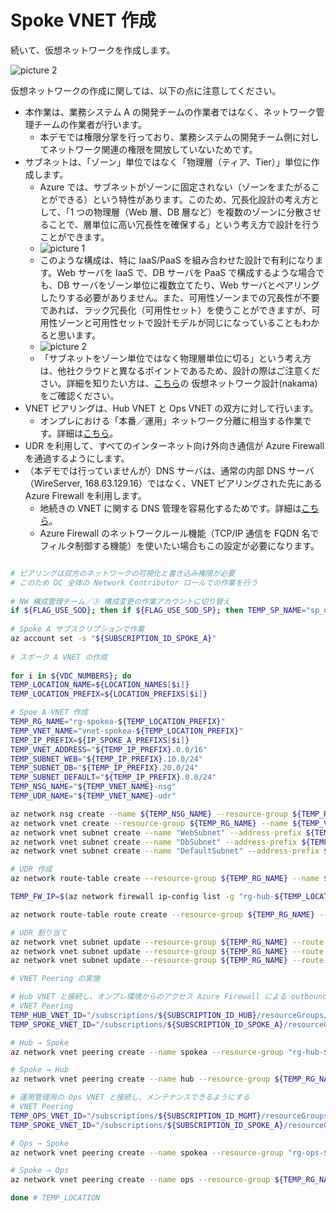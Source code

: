 # Spoke VNET 作成

続いて、仮想ネットワークを作成します。

![picture 2](./images/c59a762c57b7b2409724007b75062726bfef131f08ec6adcbc90ce609b41e95f.png)  

仮想ネットワークの作成に関しては、以下の点に注意してください。

- 本作業は、業務システム A の開発チームの作業者ではなく、ネットワーク管理チームの作業者が行います。
  - 本デモでは権限分掌を行っており、業務システムの開発チーム側に対してネットワーク関連の権限を開放していないためです。
- サブネットは、「ゾーン」単位ではなく「物理層（ティア、Tier）」単位に作成します。
  - Azure では、サブネットがゾーンに固定されない（ゾーンをまたがることができる）という特性があります。このため、冗長化設計の考え方として、「1 つの物理層（Web 層、DB 層など）を複数のゾーンに分散させることで、層単位に高い冗長性を確保する」という考え方で設計を行うことができます。
  - ![picture 1](./images/07957683d95c4a579930ff78e98f4062e22df5689a9f805e2fba8b296265b30b.png)  
  - このような構成は、特に IaaS/PaaS を組み合わせた設計で有利になります。Web サーバを IaaS で、DB サーバを PaaS で構成するような場合でも、DB サーバをゾーン単位に複数立てたり、Web サーバとペアリングしたりする必要がありません。また、可用性ゾーンまでの冗長性が不要であれば、ラック冗長化（可用性セット）を使うことができますが、可用性ゾーンと可用性セットで設計モデルが同じになっていることもわかると思います。
  - ![picture 2](./images/33aaa06663fb870ed0cb5854314f394b91bf358cd2dceae37fab2c54351c7518.png)  
  - 「サブネットをゾーン単位ではなく物理層単位に切る」という考え方は、他社クラウドと異なるポイントであるため、設計の際はご注意ください。詳細を知りたい方は、[こちら](https://github.com/Azure/jp-techdocs)の	仮想ネットワーク設計(nakama)をご確認ください。
- VNET ピアリングは、Hub VNET と Ops VNET の双方に対して行います。
  - オンプレにおける「本番／運用」ネットワーク分離に相当する作業です。詳細は[こちら](/02.%E7%AE%A1%E7%90%86%E3%82%B5%E3%83%96%E3%82%B9%E3%82%AF%E3%83%AA%E3%83%97%E3%82%B7%E3%83%A7%E3%83%B3%E3%81%AE%E4%BD%9C%E6%88%90/02_01_OpsVNET%E4%BD%9C%E6%88%90.md)。
- UDR を利用して、すべてのインターネット向け外向き通信が Azure Firewall を通過するようにします。
- （本デモでは行っていませんが）DNS サーバは、通常の内部 DNS サーバ（WireServer, 168.63.129.16）ではなく、VNET ピアリングされた先にある Azure Firewall を利用します。
  - 地続きの VNET に関する DNS 管理を容易化するためです。詳細は[こちら](/04.%E7%AE%A1%E7%90%86%E5%9F%BA%E7%9B%A4%E3%81%AE%E6%A7%8B%E6%88%90%E8%A8%AD%E5%AE%9A/04_03_PrivateDNSZones%E3%81%AE%E4%BD%9C%E6%88%90.md)。
  - Azure Firewall のネットワークルール機能（TCP/IP 通信を FQDN 名でフィルタ制御する機能）を使いたい場合もこの設定が必要になります。

```bash

# ピアリングは双方のネットワークの可視化と書き込み権限が必要
# このため DC 全体の Network Contributor ロールでの作業を行う
 
# NW 構成管理チーム／③ 構成変更の作業アカウントに切り替え
if ${FLAG_USE_SOD}; then if ${FLAG_USE_SOD_SP}; then TEMP_SP_NAME="sp_nw_change"; az login --service-principal --username ${SP_APP_IDS[${TEMP_SP_NAME}]} --password "${SP_PWDS[${TEMP_SP_NAME}]}" --tenant ${PRIMARY_DOMAIN_NAME} --allow-no-subscriptions; else az account clear; az login -u "user_nw_change@${PRIMARY_DOMAIN_NAME}" -p "${ADMIN_PASSWORD}"; fi; fi
 
# Spoke A サブスクリプションで作業
az account set -s "${SUBSCRIPTION_ID_SPOKE_A}"
 
# スポーク A VNET の作成
 
for i in ${VDC_NUMBERS}; do
TEMP_LOCATION_NAME=${LOCATION_NAMES[$i]}
TEMP_LOCATION_PREFIX=${LOCATION_PREFIXS[$i]}

# Spoe A VNET 作成
TEMP_RG_NAME="rg-spokea-${TEMP_LOCATION_PREFIX}"
TEMP_VNET_NAME="vnet-spokea-${TEMP_LOCATION_PREFIX}"
TEMP_IP_PREFIX=${IP_SPOKE_A_PREFIXS[$i]}
TEMP_VNET_ADDRESS="${TEMP_IP_PREFIX}.0.0/16"
TEMP_SUBNET_WEB="${TEMP_IP_PREFIX}.10.0/24"
TEMP_SUBNET_DB="${TEMP_IP_PREFIX}.20.0/24"
TEMP_SUBNET_DEFAULT="${TEMP_IP_PREFIX}.0.0/24"
TEMP_NSG_NAME="${TEMP_VNET_NAME}-nsg"
TEMP_UDR_NAME="${TEMP_VNET_NAME}-udr"

az network nsg create --name ${TEMP_NSG_NAME} --resource-group ${TEMP_RG_NAME}
az network vnet create --resource-group ${TEMP_RG_NAME} --name ${TEMP_VNET_NAME} --address-prefixes ${TEMP_VNET_ADDRESS}
az network vnet subnet create --name "WebSubnet" --address-prefix ${TEMP_SUBNET_WEB} --resource-group ${TEMP_RG_NAME} --vnet-name ${TEMP_VNET_NAME} --nsg ${TEMP_NSG_NAME}
az network vnet subnet create --name "DbSubnet" --address-prefix ${TEMP_SUBNET_DB} --resource-group ${TEMP_RG_NAME} --vnet-name ${TEMP_VNET_NAME} --nsg ${TEMP_NSG_NAME}
az network vnet subnet create --name "DefaultSubnet" --address-prefix ${TEMP_SUBNET_DEFAULT} --resource-group ${TEMP_RG_NAME} --vnet-name ${TEMP_VNET_NAME} --nsg ${TEMP_NSG_NAME}

# UDR 作成
az network route-table create --resource-group ${TEMP_RG_NAME} --name ${TEMP_UDR_NAME}

TEMP_FW_IP=$(az network firewall ip-config list -g "rg-hub-${TEMP_LOCATION_PREFIX}" -f "fw-hub-${TEMP_LOCATION_PREFIX}" --subscription "${SUBSCRIPTION_NAME_HUB}" --query "[0].privateIpAddress" --output tsv)

az network route-table route create --resource-group ${TEMP_RG_NAME} --name default --route-table-name ${TEMP_UDR_NAME} --address-prefix 0.0.0.0/0 --next-hop-type VirtualAppliance --next-hop-ip-address ${TEMP_FW_IP}

# UDR 割り当て
az network vnet subnet update --resource-group ${TEMP_RG_NAME} --route-table ${TEMP_UDR_NAME} --ids $(az network vnet subnet show --resource-group ${TEMP_RG_NAME} --vnet-name $TEMP_VNET_NAME --name "WebSubnet" --query id -o tsv)
az network vnet subnet update --resource-group ${TEMP_RG_NAME} --route-table ${TEMP_UDR_NAME} --ids $(az network vnet subnet show --resource-group ${TEMP_RG_NAME} --vnet-name $TEMP_VNET_NAME --name "DbSubnet" --query id -o tsv)
az network vnet subnet update --resource-group ${TEMP_RG_NAME} --route-table ${TEMP_UDR_NAME} --ids $(az network vnet subnet show --resource-group ${TEMP_RG_NAME} --vnet-name $TEMP_VNET_NAME --name "DefaultSubnet" --query id -o tsv)

# VNET Peering の実施

# Hub VNET と接続し、オンプレ環境からのアクセス Azure Firewall による outbound アクセスができるようにする
# VNET Peering
TEMP_HUB_VNET_ID="/subscriptions/${SUBSCRIPTION_ID_HUB}/resourceGroups/rg-hub-${TEMP_LOCATION_PREFIX}/providers/Microsoft.Network/virtualNetworks/vnet-hub-${TEMP_LOCATION_PREFIX}"
TEMP_SPOKE_VNET_ID="/subscriptions/${SUBSCRIPTION_ID_SPOKE_A}/resourceGroups/${TEMP_RG_NAME}/providers/Microsoft.Network/virtualNetworks/${TEMP_VNET_NAME}"

# Hub → Spoke
az network vnet peering create --name spokea --resource-group "rg-hub-${TEMP_LOCATION_PREFIX}" --vnet-name "vnet-hub-${TEMP_LOCATION_PREFIX}" --remote-vnet $TEMP_SPOKE_VNET_ID --allow-vnet-access --subscription "${SUBSCRIPTION_NAME_HUB}"

# Spoke → Hub
az network vnet peering create --name hub --resource-group ${TEMP_RG_NAME} --vnet-name ${TEMP_VNET_NAME} --remote-vnet $TEMP_HUB_VNET_ID --allow-vnet-access --subscription "${SUBSCRIPTION_NAME_SPOKE_A}"

# 運用管理用の Ops VNET と接続し、メンテナンスできるようにする
# VNET Peering
TEMP_OPS_VNET_ID="/subscriptions/${SUBSCRIPTION_ID_MGMT}/resourceGroups/rg-ops-${TEMP_LOCATION_PREFIX}/providers/Microsoft.Network/virtualNetworks/vnet-ops-${TEMP_LOCATION_PREFIX}"
TEMP_SPOKE_VNET_ID="/subscriptions/${SUBSCRIPTION_ID_SPOKE_A}/resourceGroups/${TEMP_RG_NAME}/providers/Microsoft.Network/virtualNetworks/${TEMP_VNET_NAME}"

# Ops → Spoke
az network vnet peering create --name spokea --resource-group "rg-ops-${TEMP_LOCATION_PREFIX}" --vnet-name "vnet-ops-${TEMP_LOCATION_PREFIX}" --remote-vnet $TEMP_SPOKE_VNET_ID --allow-vnet-access --subscription "${SUBSCRIPTION_NAME_MGMT}"

# Spoke → Ops
az network vnet peering create --name ops --resource-group ${TEMP_RG_NAME} --vnet-name ${TEMP_VNET_NAME} --remote-vnet $TEMP_OPS_VNET_ID --allow-vnet-access --subscription "${SUBSCRIPTION_NAME_SPOKE_A}"

done # TEMP_LOCATION

```
